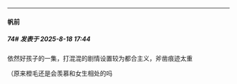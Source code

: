 ﻿
*****

####  帆前  
##### 74#       发表于 2025-8-18 17:44

依然好孩子的一集，打混混的剧情设置较为都合主义，斧凿痕迹太重

（原来橙毛还是会羡慕和女生相处的吗

